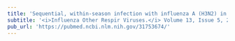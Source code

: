 ```yaml
---
title: 'Sequential, within-season infection with influenza A (H3N2) in a usually healthy vaccinated child.'
subtitle: '<i>Influenza Other Respir Viruses.</i> Volume 13, Issue 5, 26 June 2019'
pub_url: 'https://pubmed.ncbi.nlm.nih.gov/31753674/'
---
```

